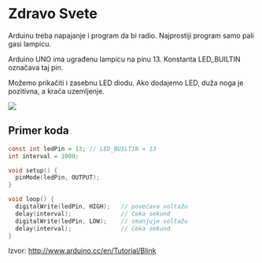 # Zdravo Svete

Arduinu treba napajanje i program da bi radio. Najprostiji program samo pali gasi lampicu.

Arduino UNO ima ugrađenu lampicu na pinu 13. Konstanta LED_BUILTIN označava taj pin. 

Možemo prikačiti i zasebnu LED diodu. Ako dodajemo LED, duža noga je pozitivna, a kraća uzemljenje.

![](https://docs.arduino.cc/static/52c238dba09c2e40b69e0612ff02ef0f/29114/circuit.png)

## Primer koda

```c
const int ledPin = 13; // LED_BUILTIN = 13
int interval = 1000;

void setup() {
  pinMode(ledPin, OUTPUT);
}

void loop() {
  digitalWrite(ledPin, HIGH);   // povećava voltažu
  delay(interval);              // čeka sekund
  digitalWrite(ledPin, LOW);    // smanjuje voltažu
  delay(interval);              // čeka sekund
}
```

Izvor: http://www.arduino.cc/en/Tutorial/Blink

